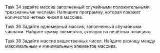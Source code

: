 Task 34 задайте массив заполненный случайными положительными трехзначными числами. Напишите программу, которая покажет количество четных чисел в массиве.

Task 36  Задайте одномерный массив, заполненный случайными числами. Найдите сумму элементов, стоящих на нечётных позициях.

Task 38 Задайте массив вещественных чисел. Найдите разницу между максимальным и минимальным элементов массива.
